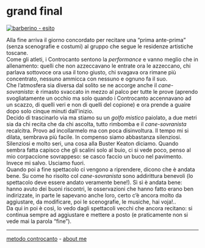 # grand final

[![](https://live.staticflickr.com/65535/51791908897_11f8806d29_c.jpg "barberino - esito")](https://flic.kr/s/aHBqjzwAJ2)   

Alla fine arriva il giorno concordato per recitare una “prima ante-prima” (senza scenografie e costumi) al gruppo che segue le residenze artistiche toscane.  
Come gli atleti, i Controcanto sentono la *performance* e vanno meglio che in allenamento: quelli che non azzeccavano le entrate ora le azzeccano, chi parlava sottovoce ora usa il tono giusto, chi svagava ora rimane più concentrato, nessuno ammicca con nessuno e ognuno fa il suo.   
Che l’atmosfera sia diversa dal solito se ne accorge anche il *cane-sovranista*: è rimasto svaccato in mezzo al palco per tutte le prove (aprendo svogliatamente un occhio ma solo quando i Controcanto accennavano ad un scazzo, di quelli veri e non di quelli del copione) e ora prende a guaire dopo solo cinque minuti dall'inizio.  
Decido di trascinarlo via ma stiamo su un *golfo mistico* paiolato, a due metri sia da chi recita che da chi ascolta, tutto rimbomba e il *cane-sovranista* recalcitra. Provo ad incollarmelo ma con poca disinvoltura. Il tempo mi si dilata, sembrava più facile. In compenso siamo abbastanza silenziosi. Silenziosi e molto seri, una cosa alla Buster Keaton diciamo. Quando sembra fatta capisco che gli scalini solo al buio, ci si vede poco, penso al mio corpaccione sovrappeso: se casco faccio un buco nel pavimento. Invece mi salvo. Usciamo fuori.  
Quando poi a fine spettacolo ci vengono a riprendere, dicono che è andata bene. Su come ho risolto col *cane-sovranista* sono addirittura benevoli (lo spettacolo deve essere andato  veramente bene!). Sì sì è andata bene: hanno avuto dei buoni riscontri, le osservazioni che hanno fatto erano ben indirizzate, in parte le sapevano anche loro, certo c’è ancora molto da aggiustare, da modificare, poi le scenografie, le musiche, hai voja!..   
Da qui in poi è così, lo vedo dagli spettacoli vecchi che ancora recitano: si continua sempre ad aggiustare e mettere a posto (e praticamente non si vede mai la parola “fine”).   

---   
[metodo controcanto](https://cacioman.github.io/controcanto000.html) - [about me](https://about.me/cacioman)  
